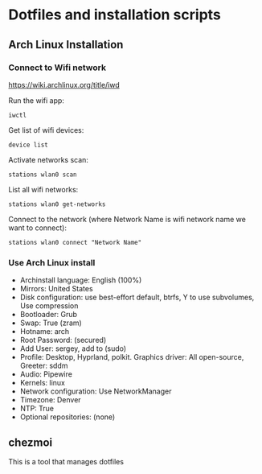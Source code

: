 # Dotfiles and installation scripts

## Arch Linux Installation

### Connect to Wifi network
https://wiki.archlinux.org/title/iwd

Run the wifi app:
```
iwctl
```
Get list of wifi devices:
```
device list
```
Activate networks scan:
```
stations wlan0 scan
```
List all wifi networks:
```
stations wlan0 get-networks
```
Connect to the network (where Network Name is wifi network name we want to connect):
```
stations wlan0 connect "Network Name"
```

### Use Arch Linux install

- Archinstall language: English (100%)
- Mirrors: United States
- Disk configuration: use best-effort default, btrfs, Y to use subvolumes, Use compression
- Bootloader: Grub
- Swap: True (zram)
- Hotname: arch
- Root Password: (secured)
- Add User: sergey, add to (sudo)
- Profile: Desktop, Hyprland, polkit. Graphics driver: All open-source, Greeter: sddm
- Audio: Pipewire
- Kernels: linux
- Network configuration: Use NetworkManager
- Timezone: Denver
- NTP: True
- Optional repositories: (none)

## chezmoi

This is a tool that manages dotfiles
